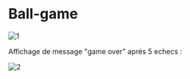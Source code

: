 # Ball-game

![1](https://user-images.githubusercontent.com/46156538/57970192-b3269080-797e-11e9-99d8-4657612d4397.PNG)


Affichage de message "game over" aprés 5 echecs :

![2](https://user-images.githubusercontent.com/46156538/57970191-b3269080-797e-11e9-80c8-b36d4e524bd9.PNG)
